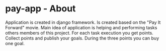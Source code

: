 # pay-app - About

Application is created in django framework. Is created based on the "Pay It Forward" movie. Main idea of application is helping and performing tasks others members of this project. For each task execution you get points. Collect points and publish your goals. During the three points you can buy one goal.